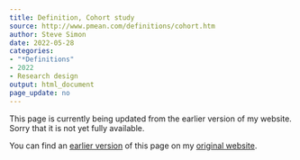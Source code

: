 ```yaml
---
title: Definition, Cohort study
source: http://www.pmean.com/definitions/cohort.htm
author: Steve Simon
date: 2022-05-28
categories:
- "*Definitions"
- 2022
- Research design 
output: html_document
page_update: no
---
```


This page is currently being updated from the earlier version of my website. Sorry that it is not yet fully available.

<!---More--->


You can find an [earlier version][sim3] of this page on my [original website][sim2].

[sim3]: http://www.pmean.com/definitions/cohort.htm
[sim2]: http://www.pmean.com/original_site.html

